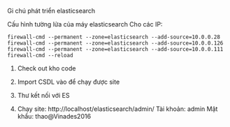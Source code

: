 Gi chú phát triển elasticsearch

Cấu hình tường lửa của máy elasticsearch Cho các IP:
```
firewall-cmd --permanent --zone=elasticsearch --add-source=10.0.0.28
firewall-cmd --permanent --zone=elasticsearch --add-source=10.0.0.126
firewall-cmd --permanent --zone=elasticsearch --add-source=10.0.0.111
firewall-cmd --reload
```

1) Check out kho code

2) Import CSDL vào để chạy được site

3) Thư kết nối với ES

3) Chạy site:
http://localhost/elasticsearch/admin/
Tài khoản: admin
Mật khẩu: thao@Vinades2016



